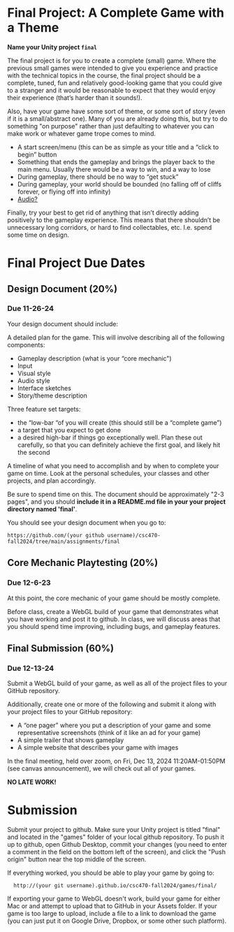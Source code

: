 # Final Project: A Complete Game with a Theme

**Name your Unity project `final`**

The final project is for you to create a complete (small) game. Where the previous small games were intended to give you experience and practice with the technical topics in the course, the final project should be a complete, tuned, fun and relatively good-looking game that you could give to a stranger and it would be reasonable to expect that they would enjoy their experience (that’s harder than it sounds!).

Also, have your game have some sort of theme, or some sort of story (even if it is a small/abstract one). Many of you are already doing this, but try to do something "on purpose" rather than just defaulting to whatever you can make work or whatever game trope comes to mind.

- A start screen/menu (this can be as simple as your title and a “click to begin” button
- Something that ends the gameplay and brings the player back to the main menu. Usually there would be a way to win, and a way to lose
- During gameplay, there should be no way to “get stuck”
- During gameplay, your world should be bounded (no falling off of cliffs forever, or flying off into infinity)
- [Audio?](https://www.youtube.com/results?search_query=Unity+audio)

Finally, try your best to get rid of anything that isn’t directly adding positively to the gameplay experience. This means that there shouldn’t be unnecessary long corridors, or hard to find collectables, etc. I.e. spend some time on design.

# Final Project Due Dates
## Design Document (20%)
### Due 11-26-24
Your design document should include:

A detailed plan for the game. This will involve describing all of the following components:
- Gameplay description (what is your “core mechanic")
- Input
- Visual style
- Audio style
- Interface sketches
- Story/theme description

Three feature set targets:
- the “low-bar “of you will create (this should still be a “complete game”)
- a target that you expect to get done
- a desired high-bar if things go exceptionally well. Plan these out carefully, so that you can definitely achieve the first goal, and likely hit the second

A timeline of what you need to accomplish and by when to complete your game on time. Look at the personal schedules, your classes and other projects, and plan accordingly.

Be sure to spend time on this. The document should be approximately "2-3 pages", and you should **include it in a README.md file in your your project directory named 'final'**.

You should see your design document when you go to:
```
https://github.com/(your github username)/csc470-fall2024/tree/main/assignments/final
```

## Core Mechanic Playtesting (20%)
### Due 12-6-23
At this point, the core mechanic of your game should be mostly complete.

Before class, create a WebGL build of your game that demonstrates what you have working and post it to github. In class, we will discuss areas that you should spend time improving, including bugs, and gameplay features.

## Final Submission (60%)
### Due 12-13-24
Submit a WebGL build of your game, as well as all of the project files to your GitHub repository.

Additionally, create one or more of the following and submit it along with your project files to your GitHub repository:

- A “one pager” where you put a description of your game and some representative screenshots (think of it like an ad for your game)
- A simple trailer that shows gameplay
- A simple website that describes your game with images

In the final meeting, held over zoom, on Fri, Dec 13, 2024 11:20AM-01:50PM (see canvas announcement), we will check out all of your games. 

**NO LATE WORK!**

# Submission

Submit your project to github. Make sure your Unity project is titled "final" and located in the "games" folder of your local github repository. To push it up to github, open Github Desktop, commit your changes (you need to enter a comment in the field on the bottom left of the screen), and click the "Push origin" button near the top middle of the screen.

If everything worked, you should be able to play your game by going to:
```
  http://(your git username).github.io/csc470-fall2024/games/final/
```

If exporting your game to WebGL doesn't work, build your game for either Mac or  and attempt to upload that to GitHub in your Assets folder. If your game is too large to upload, include a file to a link to download the game (you can just put it on Google Drive, Dropbox, or some other such platform).